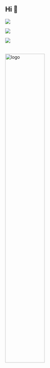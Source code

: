 ## Hi 👋
<p align="left"> 
  <img src="https://profile-counter.glitch.me/starryskystar/count.svg" />
</p>

<!-- github statistics -->

![](http://github-profile-summary-cards.vercel.app/api/cards/profile-details?username=starryskystar&theme=vue)

![](http://github-profile-summary-cards.vercel.app/api/cards/productive-time?username=starryskystar&theme=vue&utcOffset=8)

<img src="https://github-readme-stats.vercel.app/api?username=starryskystar" alt="logo" align="left" style="margin-top: 20px; width: 50%;" />  

<!-- ![](https://visitor-badge.glitch.me/badge?page_id=starryskystar.starryskystar) -->
